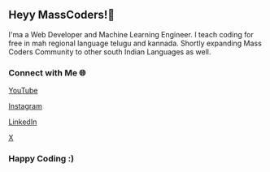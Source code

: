 ## Heyy MassCoders!👋 

I'ma a Web Developer and Machine Learning Engineer. I teach coding for free in mah regional language telugu and kannada. Shortly expanding Mass Coders Community to other south Indian Languages as well.

### Connect with Me 🌐

[YouTube](https://youtube.com/@niharrdg)

[Instagram](https://instagram.com/niihaaarrrr)

[LinkedIn](https://linkedin.com/in/niharrdg)

[X](https://x.com/niihaaarrrr)

### Happy Coding :)
